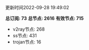 更新时间2022-09-28 19:49:02

**总订阅: 73**
**总节点: 2616**
**有效节点: 715**
- v2ray节点: 268
- ss节点: 431
- trojan节点: 16
